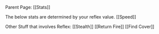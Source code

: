Parent Page: [[Stats]]

The below stats are determined by your reflex value.
[[Speed]]

Other Stuff that involves Reflex:
[[Stealth]]
[[Return Fire]]
[[Find Cover]]